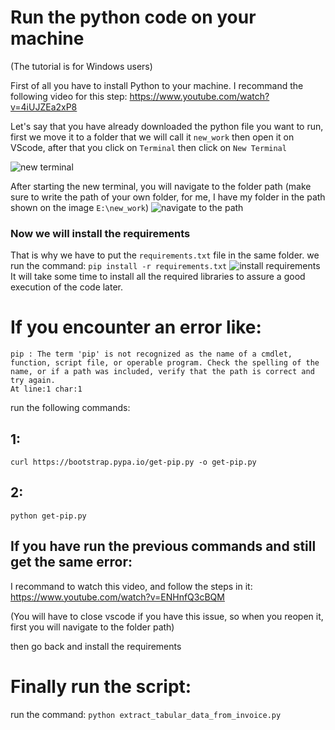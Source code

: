 
# Run the python code on your machine
(The tutorial is for Windows users)

First of all you have to install Python to your machine. I recommand the following video for this step: https://www.youtube.com/watch?v=4iUJZEa2xP8

Let's say that you have already downloaded the python file you want to run, first we move it to a folder that we will call it `new_work` then open it on VScode, after that you click on `Terminal` then click on `New Terminal`

![new terminal](https://cdn.discordapp.com/attachments/1087001413101559829/1265983536460992543/image.png?ex=66a37e8b&is=66a22d0b&hm=99f0044546b39d756c12c6cc550e2dcfc9074c87ab01d99fe75646eade81c9ea&)

After starting the new terminal, you will navigate to the folder path (make sure to write the path of your own folder, for me, I have my folder in the path shown on the image `E:\new_work`)
![navigate to the path](https://cdn.discordapp.com/attachments/1087001413101559829/1265984300277567519/image.png?ex=66a37f42&is=66a22dc2&hm=a207ae7db56981dcccb99983f7c08dea7c85a24e336fb115f81902c5a1a9d65b&)

### Now we will install the requirements
That is why we have to put the `requirements.txt` file in the same folder.
we run the command: `pip install -r requirements.txt`
![install requirements](https://cdn.discordapp.com/attachments/1087001413101559829/1265991074032386121/image.png?ex=66a38591&is=66a23411&hm=5dc5ebd08a3b21997dea958e29813bfb5f14acd51cc969133f01d322a7351d0c&)
It will take some time to install all the required libraries to assure a good execution of the code later.

# If you encounter an error like:
 ```
 pip : The term 'pip' is not recognized as the name of a cmdlet, function, script file, or operable program. Check the spelling of the name, or if a path was included, verify that the path is correct and try again.
At line:1 char:1 
```
run the following commands:
## 1:
`curl https://bootstrap.pypa.io/get-pip.py -o get-pip.py`
## 2:
`python get-pip.py`
## If you have run the previous commands and still get the same error:
I recommand to watch this video, and follow the steps in it: https://www.youtube.com/watch?v=ENHnfQ3cBQM

(You will have to close vscode if you have this issue, so when you reopen it, first you will navigate to the folder path)

then go back and install the requirements 

# Finally run the script:
run the command:
`python extract_tabular_data_from_invoice.py`


